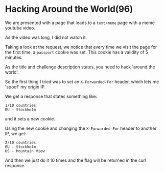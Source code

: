 # Hacking Around the World(96)

We are presented with a page that leads to a `text/meme` page with a meme youtube video. 

As the video was long, I did not watch it. 

Taking a look at the request, we notice that every time we visit the page for the first time, a `passport` cookie was set. This cookie has a validity of 5 minutes.

As the title and challenge description states, you need to hack 'around the world'.

So the first thing I tried was to set an `X-Forwarded-For` header, which lets me 'spoof' my origin IP.

We get a response that states something like:    

```
1/10 countries:    
EU - Stockholm
```


and it sets a new cookie.

Using the new cookie and changing the `X-Forwarded-For` header to another IP, we get:    

```
2/10 countries: 
EU - Stockholm
US - Mountain View
```

And then we just do it 10 times and the flag will be returned in the curl response. 
